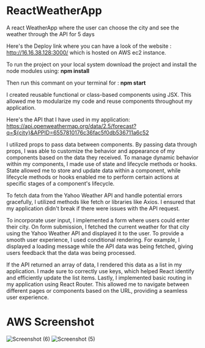 # ReactWeatherApp
A react WeatherApp where the user can choose the city and see the weather through the API for 5 days

Here's the Deploy link where you can have a look of the website : http://16.16.38.128:3000/
which is hosted on AWS ec2 instance.

To run the project on your local system download the project and install the node modules using:  **npm install**

Then run this commant on your terminal for  : **npm start**

I created reusable functional or class-based components using JSX. This allowed me to modularize my code and reuse components throughout my application.

Here's the API that I have used in my application: https://api.openweathermap.org/data/2.5/forecast?q=${city}&APPID=6557810176c36fac5f0db536711a6c52

I utilized props to pass data between components. By passing data through props, I was able to customize the behavior and appearance of my components based on the data they received.
To manage dynamic behavior within my components, I made use of state and lifecycle methods or hooks. State allowed me to store and update data within a component, while lifecycle methods or hooks enabled me to perform certain actions at specific stages of a component's lifecycle.

To fetch data from the Yahoo Weather API and handle potential errors gracefully, I utilized methods like fetch or libraries like Axios. I ensured that my application didn't break if there were issues with the API request.

To incorporate user input, I implemented a form where users could enter their city. On form submission, I fetched the current weather for that city using the Yahoo Weather API and displayed it to the user.
To provide a smooth user experience, I used conditional rendering. For example, I displayed a loading message while the API data was being fetched, giving users feedback that the data was being processed.

If the API returned an array of data, I rendered this data as a list in my application. I made sure to correctly use keys, which helped React identify and efficiently update the list items.
Lastly, I implemented basic routing in my application using React Router. This allowed me to navigate between different pages or components based on the URL, providing a seamless user experience.
 
# AWS Screenshot
![Screenshot (6)](https://github.com/chirag1261/ReactWeather/assets/72370490/c3392e48-ed9a-4de8-8c1b-305f4d60c67a)
![Screenshot (5)](https://github.com/chirag1261/ReactWeather/assets/72370490/5eed6233-9eab-4c1a-bed3-f9411f83eac3)

